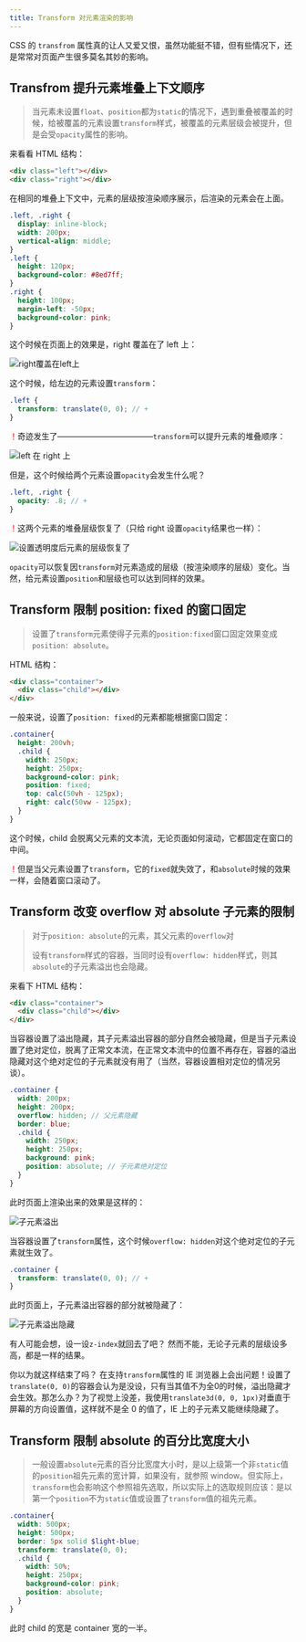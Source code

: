 ```yaml
---
title: Transform 对元素渲染的影响
---
```


CSS 的 `transfrom` 属性真的让人又爱又恨，虽然功能挺不错，但有些情况下，还是常常对页面产生很多莫名其妙的影响。

## Transfrom 提升元素堆叠上下文顺序

> 当元素未设置`float`、`position`都为`static`的情况下，遇到重叠被覆盖的时候，给被覆盖的元素设置`transform`样式，被覆盖的元素层级会被提升，但是会受`opacity`属性的影响。

来看看 HTML 结构：

```html
<div class="left"></div>
<div class="right"></div>
```

在相同的堆叠上下文中，元素的层级按渲染顺序展示，后渲染的元素会在上面。

```scss
.left, .right {
  display: inline-block;
  width: 200px;
  vertical-align: middle;
}
.left {
  height: 120px;
  background-color: #8ed7ff;
}
.right {
  height: 100px;
  margin-left: -50px;
  background-color: pink;
}
```

这个时候在页面上的效果是，right 覆盖在了 left 上：

![right覆盖在left上](/images/transform/transform-stack-1.png)

这个时候，给左边的元素设置`transform`：

```scss
.left {
  transform: translate(0, 0); // +
}
```

<font color=red>！</font>奇迹发生了————————————`transform`可以提升元素的堆叠顺序：

![left 在 right 上](/images/transform/transform-stack-2.png)

但是，这个时候给两个元素设置`opacity`会发生什么呢？

```scss
.left, .right {
  opacity: .8; // +
}
```

<font color=red>！</font>这两个元素的堆叠层级恢复了（只给 right 设置`opacity`结果也一样）：

![设置透明度后元素的层级恢复了](/images/transform/transform-stack-3.png)

`opacity`可以恢复因`transform`对元素造成的层级（按渲染顺序的层级）变化。当然，给元素设置`position`和层级也可以达到同样的效果。

## Transform 限制 position: fixed 的窗口固定

> 设置了`transform`元素使得子元素的`position:fixed`窗口固定效果变成`position: absolute`。

HTML 结构：

```html
<div class="container">
  <div class="child"></div>
</div>
```

一般来说，设置了`position: fixed`的元素都能根据窗口固定：

```scss
.container{
  height: 200vh;
  .child {
    width: 250px; 
    height: 250px;
    background-color: pink;
    position: fixed;
    top: calc(50vh - 125px);
    right: calc(50vw - 125px);
  }
}
```

这个时候，child 会脱离父元素的文本流，无论页面如何滚动，它都固定在窗口的中间。

<font color=red>！</font>但是当父元素设置了`transform`，它的`fixed`就失效了，和`absolute`时候的效果一样，会随着窗口滚动了。

## Transform 改变 overflow 对 absolute 子元素的限制

> 对于`position: absolute`的元素，其父元素的`overflow`对
>
> 设有`transform`样式的容器，当同时设有`overflow: hidden`样式，则其`absolute`的子元素溢出也会隐藏。

来看下 HTML 结构：

```html
<div class="container">
  <div class="child"></div>
</div>
```

当容器设置了溢出隐藏，其子元素溢出容器的部分自然会被隐藏，但是当子元素设置了绝对定位，脱离了正常文本流，在正常文本流中的位置不再存在，容器的溢出隐藏对这个绝对定位的子元素就没有用了（当然，容器设置相对定位的情况另谈）。

```scss
.container {
  width: 200px;
  height: 200px;
  overflow: hidden; // 父元素隐藏
  border: blue;
  .child {
    width: 250px;
    height: 250px;
    background: pink;
    position: absolute; // 子元素绝对定位
  }
}
```

此时页面上渲染出来的效果是这样的：

![子元素溢出](/images/transform/transform-absolute-1.png)

当容器设置了`transform`属性，这个时候`overflow: hidden`对这个绝对定位的子元素就生效了。

```scss
.container {
  transform: translate(0, 0); // +
}

```

此时页面上，子元素溢出容器的部分就被隐藏了：

![子元素溢出隐藏](/images/transform/transform-absolute-2.png)

有人可能会想，设一设`z-index`就回去了吧？ 然而不能，无论子元素的层级设多高，都是一样的结果。

你以为就这样结束了吗？ 在支持`transform`属性的 IE 浏览器上会出问题！设置了`translate(0, 0)`的容器会认为是没设，只有当其值不为全0的时候，溢出隐藏才会生效。那怎么办？为了视觉上没差，我使用`translate3d(0, 0, 1px)`对垂直于屏幕的方向设置值，这样就不是全 0 的值了，IE 上的子元素又能继续隐藏了。

## Transform 限制 absolute 的百分比宽度大小

> 一般设置`absolute`元素的百分比宽度大小时，是以上级第一个非`static`值的`position`祖先元素的宽计算，如果没有，就参照 window。但实际上，`transform`也会影响这个参照祖先选取，所以实际上的选取规则应该：是以第一个`position`不为`static`值或设置了`transform`值的祖先元素。

```scss
.container{
  width: 500px;
  height: 500px;
  border: 5px solid $light-blue;
  transform: translate(0, 0);
  .child {
    width: 50%;
    height: 250px;
    background-color: pink;
    position: absolute;
  }
}

```

此时 child 的宽是 container 宽的一半。